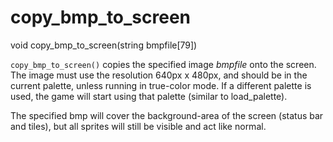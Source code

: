 # copy_bmp_to_screen

<Prototype>void copy_bmp_to_screen(string bmpfile[79])</Prototype>

`copy_bmp_to_screen()` copies the specified image *bmpfile* onto the screen. The image must use the resolution 640px x 480px, and should be in the current palette, unless running in true-color mode. If a different palette is used, the game will start using that palette (similar to load_palette).

The specified bmp will cover the background-area of the screen (status bar and tiles), but all sprites will still be visible and act like normal.
